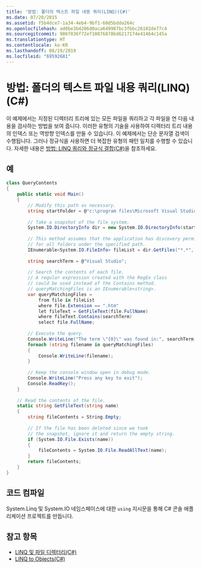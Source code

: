 ```yaml
---
title: '방법: 폴더의 텍스트 파일 내용 쿼리(LINQ)(C#)'
ms.date: 07/20/2015
ms.assetid: f5b4dce7-1a34-4eb4-9bf1-60d5bdda264c
ms.openlocfilehash: ad0be3b4206d0aca649987bc3fbbc26102de77c4
ms.sourcegitcommit: 986f836f72ef10876878bd6217174e41464c145a
ms.translationtype: HT
ms.contentlocale: ko-KR
ms.lasthandoff: 08/19/2019
ms.locfileid: "69592681"
---
```

# <a name="how-to-query-the-contents-of-text-files-in-a-folder-linq-c"></a>방법: 폴더의 텍스트 파일 내용 쿼리(LINQ)(C#)
이 예제에서는 지정된 디렉터리 트리에 있는 모든 파일을 쿼리하고 각 파일을 연 다음 내용을 검사하는 방법을 보여 줍니다. 이러한 유형의 기술을 사용하여 디렉터리 트리 내용의 인덱스 또는 역방향 인덱스를 만들 수 있습니다. 이 예제에서는 단순 문자열 검색이 수행됩니다. 그러나 정규식을 사용하면 더 복잡한 유형의 패턴 일치를 수행할 수 있습니다. 자세한 내용은 [방법: LINQ 쿼리와 정규식 결합(C#)](./how-to-combine-linq-queries-with-regular-expressions.md)을 참조하세요.  
  
## <a name="example"></a>예  
  
```csharp  
class QueryContents  
{  
    public static void Main()  
    {  
        // Modify this path as necessary.  
        string startFolder = @"c:\program files\Microsoft Visual Studio 9.0\";  
  
        // Take a snapshot of the file system.  
        System.IO.DirectoryInfo dir = new System.IO.DirectoryInfo(startFolder);  
  
        // This method assumes that the application has discovery permissions  
        // for all folders under the specified path.  
        IEnumerable<System.IO.FileInfo> fileList = dir.GetFiles("*.*", System.IO.SearchOption.AllDirectories);  
  
        string searchTerm = @"Visual Studio";  
  
        // Search the contents of each file.  
        // A regular expression created with the RegEx class  
        // could be used instead of the Contains method.  
        // queryMatchingFiles is an IEnumerable<string>.  
        var queryMatchingFiles =  
            from file in fileList  
            where file.Extension == ".htm"  
            let fileText = GetFileText(file.FullName)  
            where fileText.Contains(searchTerm)  
            select file.FullName;  
  
        // Execute the query.  
        Console.WriteLine("The term \"{0}\" was found in:", searchTerm);  
        foreach (string filename in queryMatchingFiles)  
        {  
            Console.WriteLine(filename);  
        }  
  
        // Keep the console window open in debug mode.  
        Console.WriteLine("Press any key to exit");  
        Console.ReadKey();  
    }  
  
    // Read the contents of the file.  
    static string GetFileText(string name)  
    {  
        string fileContents = String.Empty;  
  
        // If the file has been deleted since we took   
        // the snapshot, ignore it and return the empty string.  
        if (System.IO.File.Exists(name))  
        {  
            fileContents = System.IO.File.ReadAllText(name);  
        }  
        return fileContents;  
    }  
}  
```  
  
## <a name="compiling-the-code"></a>코드 컴파일  
System.Linq 및 System.IO 네임스페이스에 대한 `using` 지시문을 통해 C# 콘솔 애플리케이션 프로젝트를 만듭니다.
  
## <a name="see-also"></a>참고 항목

- [LINQ 및 파일 디렉터리(C#)](./linq-and-file-directories.md)
- [LINQ to Objects(C#)](./linq-to-objects.md)
